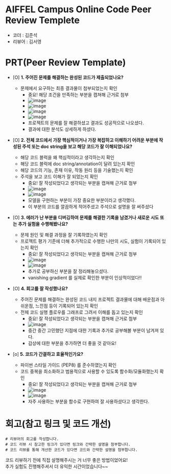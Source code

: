 # AIFFEL Campus Online Code Peer Review Templete
- 코더 : 김준석
- 리뷰어 : 김서영


# PRT(Peer Review Template)
- [O]  **1. 주어진 문제를 해결하는 완성된 코드가 제출되었나요?**
    - 문제에서 요구하는 최종 결과물이 첨부되었는지 확인
        - 중요! 해당 조건을 만족하는 부분을 캡쳐해 근거로 첨부
        - ![image](https://github.com/user-attachments/assets/6ae94f23-6a88-491a-9aa6-6b686a7259c6)
        - ![image](https://github.com/user-attachments/assets/f9f942a1-c043-4942-b86d-d8c4e61c89b4)
        - ![image](https://github.com/user-attachments/assets/30b3b72d-cd6e-4bdc-a0c9-5527b54bdfdb)
        - ![image](https://github.com/user-attachments/assets/058aac3a-414f-442c-91c0-ddae013e3a79)
        - 프로젝트의 문제를 잘 해결하셨고 결과도 성공적으로 나오셨다.
        - 결과에 대한 분석도 상세하게 하셨다.
    
- [O]  **2. 전체 코드에서 가장 핵심적이거나 가장 복잡하고 이해하기 어려운 부분에 작성된 
주석 또는 doc string을 보고 해당 코드가 잘 이해되었나요?**
    - 해당 코드 블럭을 왜 핵심적이라고 생각하는지 확인
    - 해당 코드 블럭에 doc string/annotation이 달려 있는지 확인
    - 해당 코드의 기능, 존재 이유, 작동 원리 등을 기술했는지 확인
    - 주석을 보고 코드 이해가 잘 되었는지 확인
        - 중요! 잘 작성되었다고 생각되는 부분을 캡쳐해 근거로 첨부
        - ![image](https://github.com/user-attachments/assets/93df534f-6def-43f2-b774-5853ef14ad3a)
        - ![image](https://github.com/user-attachments/assets/435706f9-b14b-4e00-8cf0-2883b6c2be51)
        - 모델을 구현하는 부분이 가장 중요한 부분이라고 생각했다.
        - 이 부분의 코드를 깔끔하게 적어주셨고 주석으로 설명을 잘 써주셨다
        
- [O]  **3. 에러가 난 부분을 디버깅하여 문제를 해결한 기록을 남겼거나
새로운 시도 또는 추가 실험을 수행해봤나요?**
    - 문제 원인 및 해결 과정을 잘 기록하였는지 확인
    - 프로젝트 평가 기준에 더해 추가적으로 수행한 나만의 시도, 
    실험이 기록되어 있는지 확인
        - 중요! 잘 작성되었다고 생각되는 부분을 캡쳐해 근거로 첨부
        - ![image](https://github.com/user-attachments/assets/ec7e28c6-d835-4c5e-95d5-fef2eb08e0cc)
        - ![image](https://github.com/user-attachments/assets/69ea58f4-267b-4ca5-93cb-8c171dd6b8c2)
        - 추가로 공부하신 부분을 잘 정리해놓으셨다.
        - vanishing gradient 를 실제로 확인한 부분이 인상적이었다!!
        
- [O]  **4. 회고를 잘 작성했나요?**
    - 주어진 문제를 해결하는 완성된 코드 내지 프로젝트 결과물에 대해
    배운점과 아쉬운점, 느낀점 등이 기록되어 있는지 확인
    - 전체 코드 실행 플로우를 그래프로 그려서 이해를 돕고 있는지 확인
        - 중요! 잘 작성되었다고 생각되는 부분을 캡쳐해 근거로 첨부
        - ![image](https://github.com/user-attachments/assets/8af4791b-0e66-409e-b442-234f2a18cc9d)
        - 중간 중간 고민했던 지점에 대한 기록과 추가로 공부해볼 부분이 남겨져 있다.
        - 감상에 대한 부분을 추가하면 더 좋을 것 같아요!
        
- [o]  **5. 코드가 간결하고 효율적인가요?**
    - 파이썬 스타일 가이드 (PEP8) 를 준수하였는지 확인
    - 코드 중복을 최소화하고 범용적으로 사용할 수 있도록 함수화/모듈화했는지 확인
        - 중요! 잘 작성되었다고 생각되는 부분을 캡쳐해 근거로 첨부
        - ![image](https://github.com/user-attachments/assets/0d253eda-43e9-4eee-9fe5-6eb0fa4d929d)
        - ![image](https://github.com/user-attachments/assets/66552690-cc1e-4ab9-b165-14ff08e97685)
        - 자주 사용하는 부분을 함수로 구현하여 잘 사용하셨다고 생각한다.


# 회고(참고 링크 및 코드 개선)
```
# 리뷰어의 회고를 작성합니다.
# 코드 리뷰 시 참고한 링크가 있다면 링크와 간략한 설명을 첨부합니다.
# 코드 리뷰를 통해 개선한 코드가 있다면 코드와 간략한 설명을 첨부합니다.
```
코드 리뷰하기 전에 직접 설명해주시는 거 너무 좋은 방법이었어요!  
추가 실험도 진행해주셔서 더 유익한 시간이었습니다~~
